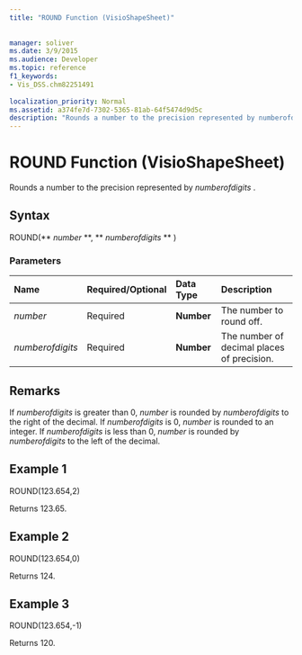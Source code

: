 ```yaml
---
title: "ROUND Function (VisioShapeSheet)"
 
 
manager: soliver
ms.date: 3/9/2015
ms.audience: Developer
ms.topic: reference
f1_keywords:
- Vis_DSS.chm82251491
 
localization_priority: Normal
ms.assetid: a374fe7d-7302-5365-81ab-64f5474d9d5c
description: "Rounds a number to the precision represented by numberofdigits ."
---
```


# ROUND Function (VisioShapeSheet)

Rounds a number to the precision represented by  *numberofdigits*  . 
  
## Syntax

ROUND(** *number* **, ** *numberofdigits* ** ) 
  
### Parameters

|**Name**|**Required/Optional**|**Data Type**|**Description**|
|:-----|:-----|:-----|:-----|
| _number_ <br/> |Required  <br/> |**Number** <br/> |The number to round off.  <br/> |
| _numberofdigits_ <br/> |Required  <br/> |**Number** <br/> |The number of decimal places of precision.  <br/> |
   
## Remarks

If  _numberofdigits_ is greater than 0,  _number_ is rounded by  _numberofdigits_ to the right of the decimal. If  _numberofdigits_ is 0,  _number_ is rounded to an integer. If  _numberofdigits_ is less than 0,  _number_ is rounded by  _numberofdigits_ to the left of the decimal. 
  
## Example 1

ROUND(123.654,2)
  
Returns 123.65.
  
## Example 2

ROUND(123.654,0)
  
Returns 124.
  
## Example 3

ROUND(123.654,-1)
  
Returns 120.
  

